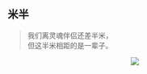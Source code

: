 ## 米半

> 我们离灵魂伴侣还差半米，      
> 但这半米相距的是一辈子。

<div align="center">
    <img src="https://raw.githubusercontent.com/ckjbug/xiaokui/master/image/miban.png"> 
</div>
